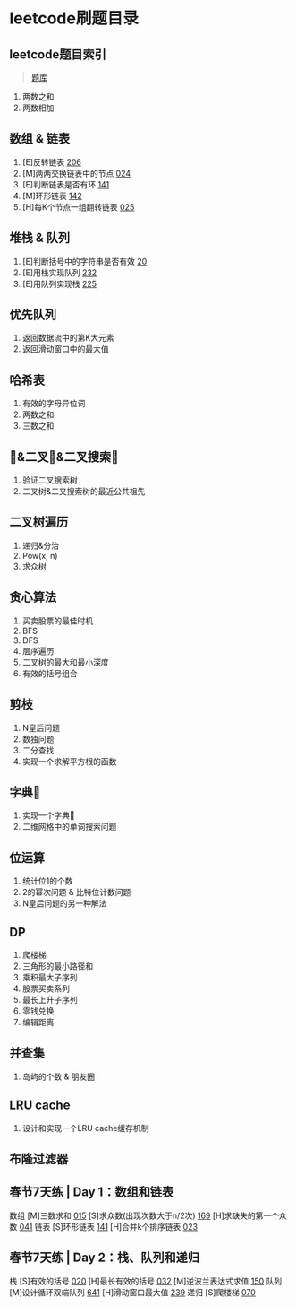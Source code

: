 # leetcode刷题目录

## leetcode题目索引

> [题库](https://leetcode-cn.com/problemset/all/)

001. 两数之和
002. 两数相加

## 数组 & 链表

1. [E]反转链表 [206](https://leetcode-cn.com/problems/reverse-linked-list/)
2. [M]两两交换链表中的节点 [024](https://leetcode-cn.com/problems/swap-nodes-in-pairs/)
3. [E]判断链表是否有环 [141](https://leetcode-cn.com/problems/linked-list-cycle/)
4. [M]环形链表 [142](https://leetcode-cn.com/problems/linked-list-cycle-ii/)
5. [H]每K个节点一组翻转链表 [025](https://leetcode-cn.com/problems/reverse-nodes-in-k-group/)

## 堆栈 & 队列

1. [E]判断括号中的字符串是否有效 [20](https://leetcode-cn.com/problems/valid-parentheses/description/)
2. [E]用栈实现队列 [232](https://leetcode-cn.com/problems/implement-queue-using-stacks/description/)
3. [E]用队列实现栈 [225](https://leetcode-cn.com/problems/implement-stack-using-queues/description/)

## 优先队列

1. 返回数据流中的第K大元素
2. 返回滑动窗口中的最大值

## 哈希表

1. 有效的字母异位词
2. 两数之和
3. 三数之和

## 🌲&二叉🌲&二叉搜索🌲

1. 验证二叉搜索树
2. 二叉树&二叉搜索树的最近公共祖先

## 二叉树遍历

1. 递归&分治
2. Pow(x, n)
3. 求众树

## 贪心算法

1. 买卖股票的最佳时机
2. BFS
3. DFS
4. 层序遍历
5. 二叉树的最大和最小深度
6. 有效的括号组合

## 剪枝

1. N皇后问题
2. 数独问题
3. 二分查找
4. 实现一个求解平方根的函数

## 字典🌲

1. 实现一个字典🌲
2. 二维网格中的单词搜索问题

## 位运算

1. 统计位1的个数
2. 2的幂次问题 & 比特位计数问题
3. N皇后问题的另一种解法

## DP

1. 爬楼梯
2. 三角形的最小路径和
3. 乘积最大子序列
4. 股票买卖系列
5. 最长上升子序列
6. 零钱兑换
7. 编辑距离

## 并查集

1. 岛屿的个数 & 朋友圈

## LRU cache

1. 设计和实现一个LRU cache缓存机制

## 布隆过滤器

## 春节7天练 | Day 1：数组和链表

数组
[M]三数求和 [015](https://leetcode-cn.com/problems/3sum/)
[S]求众数(出现次数大于n/2次) [169](https://leetcode-cn.com/problems/majority-element/)
[H]求缺失的第一个众数 [041](https://leetcode-cn.com/problems/first-missing-positive/)
链表
[S]环形链表 [141](https://leetcode-cn.com/problems/linked-list-cycle/)
[H]合并k个排序链表 [023](https://leetcode-cn.com/problems/merge-k-sorted-lists/)

## 春节7天练 | Day 2：栈、队列和递归

栈
[S]有效的括号 [020](https://leetcode-cn.com/problems/valid-parentheses/)
[H]最长有效的括号 [032](https://leetcode-cn.com/problems/longest-valid-parentheses/)
[M]逆波兰表达式求值 [150](https://leetcode-cn.com/problems/evaluate-reverse-polish-notation/)
队列
[M]设计循环双端队列 [641](https://leetcode-cn.com/problems/design-circular-deque/)
[H]滑动窗口最大值 [239](https://leetcode-cn.com/problems/sliding-window-maximum/)
递归
[S]爬楼梯 [070](https://leetcode-cn.com/problems/climbing-stairs/)
